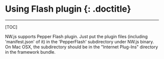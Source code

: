 # Using Flash plugin {: .doctitle}
---

[TOC]

NW.js supports Pepper Flash plugin. Just put the plugin files (including 'manifest.json' of it) in the 'PepperFlash' subdirectory under NW.js binary. On Mac OSX, the subdirectory should be in the "Internet Plug-Ins" directory in the framework bundle.


